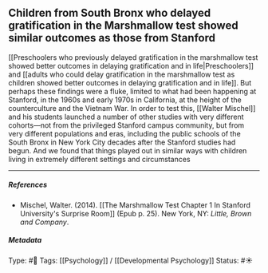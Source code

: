 ## Children from South Bronx who delayed gratification in the Marshmallow test showed similar outcomes as those from Stanford # 

[[Preschoolers who previously delayed gratification in the marshmallow test showed better outcomes in delaying gratification and in life|Preschoolers]] and [[adults who could delay gratification in the marshmallow test as children showed better outcomes in delaying gratification and in life]]. But perhaps these findings were a fluke, limited to what had been happening at Stanford, in the 1960s and early 1970s in California, at the height of the counterculture and the Vietnam War. In order to test this, [[Walter Mischel]] and his students launched a number of other studies with very different cohorts—not from the privileged Stanford campus community, but from very different populations and eras, including the public schools of the South Bronx in New York City decades after the Stanford studies had begun. And we found that things played out in similar ways with children living in extremely different settings and circumstances

___

##### References

- Mischel, Walter. (2014). [[The Marshmallow Test Chapter 1 In Stanford University's Surprise Room]] (Epub p. 25). New York, NY: _Little, Brown and Company_.

##### Metadata

Type: #🔴 
Tags: [[Psychology]] / [[Developmental Psychology]]
Status: #☀️ 